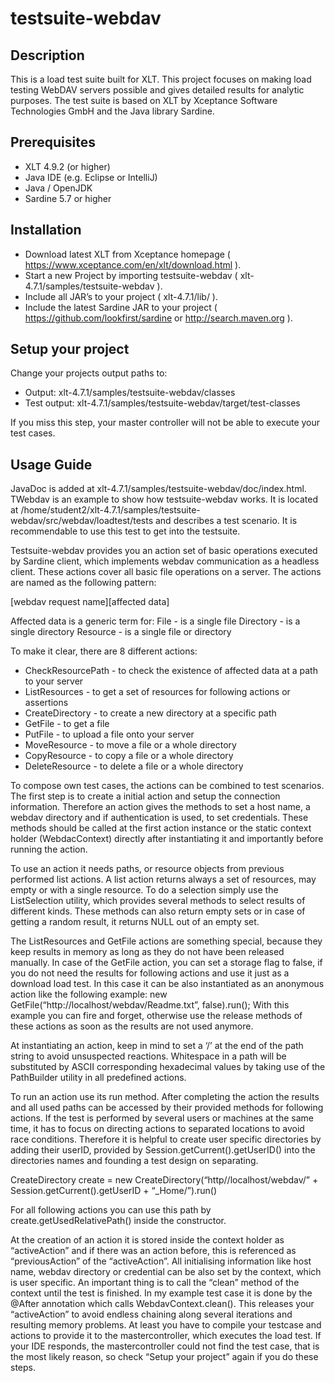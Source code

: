 # testsuite-webdav

## Description

This is a load test suite built for XLT. This project focuses on making load testing WebDAV servers possible and gives detailed results for analytic purposes. The test suite is based on XLT by Xceptance Software Technologies GmbH and the Java library Sardine.

## Prerequisites
* XLT 4.9.2 (or higher)
* Java IDE (e.g. Eclipse or IntelliJ)
* Java / OpenJDK
* Sardine 5.7 or higher

## Installation
* Download latest XLT from Xceptance homepage 
( https://www.xceptance.com/en/xlt/download.html ).
* Start a new Project by importing testsuite-webdav ( xlt-4.7.1/samples/testsuite-webdav ).
* Include all JAR’s to your project ( xlt-4.7.1/lib/ ).
* Include the latest Sardine JAR to your project 
( https://github.com/lookfirst/sardine or http://search.maven.org ).

## Setup your project
Change your projects output paths to:

* Output:		xlt-4.7.1/samples/testsuite-webdav/classes
* Test output:		xlt-4.7.1/samples/testsuite-webdav/target/test-classes

If you miss this step, your master controller will not be able to execute your test cases.

## Usage Guide
JavaDoc is added at xlt-4.7.1/samples/testsuite-webdav/doc/index.html.
TWebdav is an example to show how testsuite-webdav works. It is located at 
/home/student2/xlt-4.7.1/samples/testsuite-webdav/src/webdav/loadtest/tests and describes a test scenario. It is recommendable to use this test to get into the testsuite.

Testsuite-webdav provides you an action set of basic operations executed by Sardine client, which implements webdav communication as a headless client. These actions cover all basic file operations on a server. The actions are named as the following pattern:

\[webdav request name\]\[affected data\]

Affected data is a generic term for:
File		-	is a single file
Directory	-	is a single directory
Resource	-	is a single file or directory

To make it clear, there are 8 different actions:

* CheckResourcePath - to check the existence of affected data at a path to your server
* ListResources - to get a set of resources for following actions or assertions
* CreateDirectory - to create a new directory at a specific path
* GetFile - to get a file
* PutFile - to upload a file onto your server
* MoveResource - to move a file or a whole directory
* CopyResource - to copy a file or a whole directory
* DeleteResource - to delete a file or a whole directory

To compose own test cases, the actions can be combined to test scenarios. The first step is to create a initial action and setup the connection information. Therefore an action gives the methods to set a host name, a webdav directory and if authentication is used, to set credentials. These methods should be called at the first action instance or the static context holder (WebdacContext) directly after instantiating it and importantly before running the action. 

To use an action it needs paths, or resource objects from previous performed list actions. A list action returns always a set of resources, may empty or with a single resource. To do a selection simply use the ListSelection utility, which provides several methods to select results of different kinds. These methods can also return empty sets or in case of getting a random result, it returns NULL out of an empty set.

The ListResources and GetFile actions are something special, because they keep results in memory as long as they do not have been released manually. In case of the GetFile action, you can set a storage flag to false, if you do not need the results for following actions and use it just as a download load test. In this case it can be also instantiated as an anonymous action like the following example: 
new GetFile(“http://localhost/webdav/Readme.txt”, false).run();
With this example you can fire and forget, otherwise use the release methods of these actions as soon as the results are not used anymore.

At instantiating an action, keep in mind to set a ‘/’ at the end of the path string to avoid unsuspected reactions. Whitespace in a path will be substituted by ASCII corresponding hexadecimal values by taking use of the PathBuilder utility in all predefined actions.

To run an action use its run method. After completing the action the results and all used paths can be accessed by their provided methods for following actions. If the test is performed by several users or machines at the same time, it has to focus on directing actions to separated locations to avoid race conditions. Therefore it is helpful to create user specific directories by adding their userID, provided by Session.getCurrent().getUserID() into the directories names and founding a test design on separating. 

CreateDirectory create = new CreateDirectory(“http//localhost/webdav/” + Session.getCurrent().getUserID + “_Home/”).run()

For all following actions you can use this path by create.getUsedRelativePath() inside the constructor.

At the creation of an action it is stored inside the context holder as “activeAction” and if there was an action before, this is referenced as “previousAction” of the “activeAction”. All initialising information like host name, webdav directory or credential can be also set by the context, which is user specific. An important thing is to call the “clean” method of the context until the test is finished. In my example test case it is done by the @After annotation which calls WebdavContext.clean(). This releases your “activeAction” to avoid endless chaining along several iterations and resulting memory problems. At least you have to compile your testcase and actions to provide it to the mastercontroller, which executes the load test. If your IDE responds, the mastercontroller could not find the test case, that is the most likely reason, so check “Setup your project” again if you do these steps.
